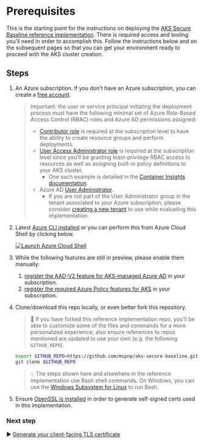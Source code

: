 # Prerequisites

This is the starting point for the instructions on deploying the [AKS Secure Baseline reference implementation](./). There is required access and tooling you'll need in order to accomplish this. Follow the instructions below and on the subsequent pages so that you can get your environment ready to proceed with the AKS cluster creation.

## Steps

1. An Azure subscription. If you don't have an Azure subscription, you can create a [free account](https://azure.microsoft.com/free).

   > Important: the user or service principal initiating the deployment process must have the following minimal set of Azure Role-Based Access Control (RBAC) roles and Azure AD permissions assigned:
   >
   > * [Contributor role](https://docs.microsoft.com/azure/role-based-access-control/built-in-roles#contributor) is required at the subscription level to have the ability to create resource groups and perform deployments.
   > * [User Access Administrator role](https://docs.microsoft.com/azure/role-based-access-control/built-in-roles#user-access-administrator) is required at the subscription level since you'll be granting least-privilege RBAC access to resources as well as assigning built-in policy definitions to your AKS cluster.
   >   * One such example is detailed in the [Container Insights documentation](https://docs.microsoft.com/azure/azure-monitor/insights/container-insights-troubleshoot#authorization-error-during-onboarding-or-update-operation).
   > * Azure AD [User Administrator](https://docs.microsoft.com/azure/active-directory/users-groups-roles/directory-assign-admin-roles#user-administrator-permissions).
   >   * If you are not part of the User Administrator group in the tenant associated to your Azure subscription, please consider [creating a new tenant](https://docs.microsoft.com/azure/active-directory/fundamentals/active-directory-access-create-new-tenant#create-a-new-tenant-for-your-organization) to use while evaluating this implementation.

1. Latest [Azure CLI installed](https://docs.microsoft.com/cli/azure/install-azure-cli?view=azure-cli-latest) or you can perform this from Azure Cloud Shell by clicking below.

   [![Launch Azure Cloud Shell](https://docs.microsoft.com/azure/includes/media/cloud-shell-try-it/launchcloudshell.png)](https://shell.azure.com)
1. While the following features are still in preview, please enable them manually:
   1. [register the AAD-V2 feature for AKS-managed Azure AD](https://docs.microsoft.com/azure/aks/managed-aad#before-you-begin) in your subscription.
   1. [register the required Azure Policy features for AKS](https://docs.microsoft.com/en-us/azure/governance/policy/concepts/policy-for-kubernetes#install-azure-policy-add-on-for-aks) in your subscription.
1. Clone/download this repo locally, or even better fork this repository.

   > :twisted_rightwards_arrows: If you have forked this reference implementation repo, you'll be able to customize some of the files and commands for a more personalized experience; also ensure references to repos mentioned are updated to use your own (e.g. the following `GITHUB_REPO`).

   ```bash
   export GITHUB_REPO=https://github.com/mspnp/aks-secure-baseline.git
   git clone $GITHUB_REPO
   ```

   > :bulb: The steps shown here and elsewhere in the reference implementation use Bash shell commands. On Windows, you can use the [Windows Subsystem for Linux](https://docs.microsoft.com/windows/wsl/about#what-is-wsl-2) to run Bash.

1. Ensure [OpenSSL is installed](https://github.com/openssl/openssl#download) in order to generate self-signed certs used in this implementation.

### Next step

:arrow_forward: [Generate your client-facing TLS certificate](./02-ca-certificates.md)
